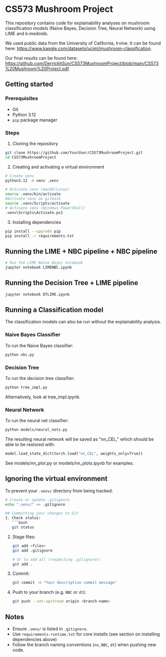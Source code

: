 # CS573 Mushroom Project

This repository contains code for explainability analyses on mushroom classification models (Naïve Bayes, Decision Tree, Neural Network) using LIME and k‑medoids.

We used public data from the University of California, Irvine. It can be found here: https://www.kaggle.com/datasets/uciml/mushroom-classification.

Our final results can be found here: https://github.com/DerrickhSun/CS573MushroomProject/blob/main/CS573%20Mushroom%20Project.pdf.

## Getting started

### Prerequisites
- Git
- Python 3.12
- `pip` package manager

### Steps

1. Cloning the repository
```bash
git clone https://github.com/YourUser/CS573MushroomProject.git
cd CS573MushroomProject
```

2. Creating and activating a virtual environment
```bash
# Create venv
python3.12 -m venv .venv

# Activate venv (macOS/Linux)
source .venv/bin/activate
#Activate venv on gitbash
source .venv/Scripts/activate
# Activate venv (Windows PowerShell)
.venv\Scripts\Activate.ps1
```

3. Installing dependencies
```bash
pip install --upgrade pip
pip install -r requirements.txt
```

## Running the LIME + NBC pipeline + NBC pipeline
```bash
# Run the LIME Naïve Bayes notebook
jupyter notebook LIMENBC.ipynb
```

## Running the Decision Tree + LIME pipeline
```bash
jupyter notebook DTLIME.ipynb
```

## Running a Classification model
The classification models can also be run without the explainability analysis.

### Naive Bayes Classifier
To run the Naive Bayes classifier:
```bash
python nbc.py
```

### Decision Tree
To run the decision tree classifier:
```bash
python tree_impl.py
```
Alternatively, look at tree_impl.ipynb.

### Neural Network
To run the neural net classifier:
```bash
python models/neural_nets.py
```
The resulting neural network will be saved as "nn_CEL," which should be able to be restored with:
```bash
model.load_state_dict(torch.load("nn_CEL", weights_only=True))
```
See models/nn_plot.py or models/nn_plots.ipynb for examples.

## Ignoring the virtual environment
To prevent your `.venv/` directory from being tracked:

```bash
# Create or update .gitignore
echo ".venv/" >> .gitignore

## Committing your changes to Git
1. Check status:
   ```bash
   git status
   ```
2. Stage files:
   ```bash
   git add <files>
   git add .gitignore

   # Or to add all (respecting .gitignore):
   git add .
   ```
3. Commit:
   ```bash
   git commit -m "Your descriptive commit message"
   ```
4. Push to your branch (e.g. `NBC` or `dt`):
   ```bash
   git push --set-upstream origin <branch-name>
   ```



## Notes
- Ensure `.venv/` is listed in `.gitignore`.
- Use `requirements-runtime.txt` for core installs (see section on installing dependencies above)
- Follow the branch naming conventions (`nn`, `NBC`, `dt`) when pushing new code.
